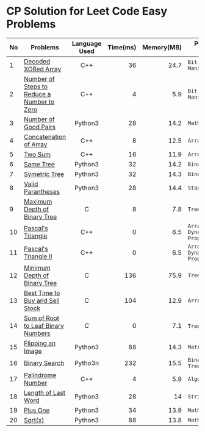 # CP Solution for Leet Code Easy Problems

|**No**| **Problems**      | **Language Used** | **Time(ms)** | **Memory(MB)** | **Problem Tags** |
| ---- | ----------------- |:--------:| --------:| ----------:| ---------- |
| 1 | [Decoded XORed Array](./Decoded_XORed_Array.cpp) | C++ | 36	| 24.7 | ```Bit Manipulation``` |
| 2 | [Number of Steps to Reduce a Number to Zero](./NumberOfStepsToReduceANumberToZero.cpp) | C++ | 4 | 5.9 | ```Bit Manipulation``` |
| 3 | [Number of Good Pairs](./NumberOfGoodPairs.py) | Python3 | 28 | 14.2 | ```Math``` |
| 4 | [Concatenation of Array](./ConcatenationArray.cpp)| C++ | 8 | 12.5 | ```Array``` |
| 5 | [Two Sum](./TwoSum.cpp) | C++ | 16 | 11.9 | ```Array``` |
| 6 | [Same Tree](./SameTree.py) | Python3 | 32 | 14.2 | ```Binary Tree``` |
| 7 | [Symetric Tree](./SymetricTree.py) | Python3 | 32 | 14.3 | ```Binary Tree``` |
| 8 | [Valid Parantheses](./ValidParantheses.py) | Python3 | 28 | 14.4 | ```Stack``` |
| 9 | [Maximum Depth of Binary Tree](./MaximumDepthOfBinaryTree.c) | C | 8 | 7.8 | ```Tree``` |
| 10 | [Pascal's Triangle](./PascalTriangle.cpp) | C++ | 0 | 6.5 | ```Array```  ```Dynamic Programming``` |
| 11 | [Pascal's Triangle II](./PascalTriangle2.cpp) | C++ | 0 | 6.5 | ```Array```  ```Dynamic Programming``` |
| 12 | [Minimum Depth of Binary Tree](./MinimumDepthOfBinaryTree.c) | C | 136 | 75.9 | ```Tree``` |
| 13 | [Best Time to Buy and Sell Stock](./BestTimeToBuyAndSellStock.c) | C | 104 | 12.9 | ```Array``` |
| 14 | [Sum of Root to Leaf Binary Numbers](./SumOfRootToLeafBinaryNumbers.c) | C | 0 | 7.1 | ```Tree``` ```DFS``` |
| 15 | [Flipping an Image](./FlippingAnImage.py) | Python3 | 88 | 14.3 | ```Matrix``` |
| 16 | [Binary Search](./BinarySearch.py) | Pytho3n | 232 | 15.5 | ```Binary Tree``` ```Tree``` |
| 17 | [Palindrome Number](./PalindromeNumber.cpp) | C++ | 4 | 5.9 | ```Algorithms``` |
| 18 | [Length of Last Word](./length_of_last_word.py) | Python3 | 28 | 14 | ```String``` |
| 19 | [Plus One](./plus_one.py) | Python3 | 34 | 13.9 | ```Math``` |
| 20 | [Sqrt(x)](./sqrt(x).py) | Python3 | 88 | 13.8 | ```Math``` |
